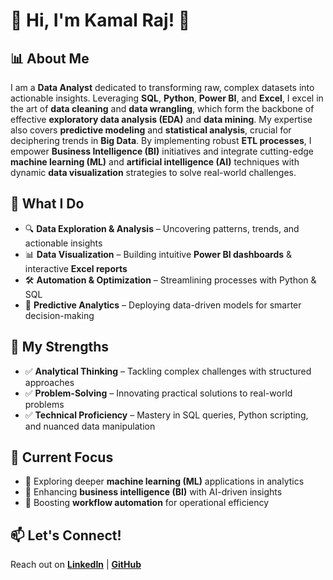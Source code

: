 # 👋 Hi, I'm Kamal Raj! 🚀

## 📊 About Me

I am a **Data Analyst** dedicated to transforming raw, complex datasets into actionable insights. Leveraging **SQL**, **Python**, **Power BI**, and **Excel**, I excel in the art of **data cleaning** and **data wrangling**, which form the backbone of effective **exploratory data analysis (EDA)** and **data mining**. My expertise also covers **predictive modeling** and **statistical analysis**, crucial for deciphering trends in **Big Data**. By implementing robust **ETL processes**, I empower **Business Intelligence (BI)** initiatives and integrate cutting-edge **machine learning (ML)** and **artificial intelligence (AI)** techniques with dynamic **data visualization** strategies to solve real-world challenges.

## 🚀 What I Do

- 🔍 **Data Exploration & Analysis** – Uncovering patterns, trends, and actionable insights  
- 📊 **Data Visualization** – Building intuitive **Power BI dashboards** & interactive **Excel reports**  
- 🛠 **Automation & Optimization** – Streamlining processes with Python & SQL  
- 🔮 **Predictive Analytics** – Deploying data-driven models for smarter decision-making

## 🧠 My Strengths

- ✅ **Analytical Thinking** – Tackling complex challenges with structured approaches  
- ✅ **Problem-Solving** – Innovating practical solutions to real-world problems  
- ✅ **Technical Proficiency** – Mastery in SQL queries, Python scripting, and nuanced data manipulation

## 🌱 Current Focus

- 📌 Exploring deeper **machine learning (ML)** applications in analytics  
- 📌 Enhancing **business intelligence (BI)** with AI-driven insights  
- 📌 Boosting **workflow automation** for operational efficiency

## 📫 Let's Connect!

Reach out on **[LinkedIn](your-link)** | **[GitHub](your-link)**
